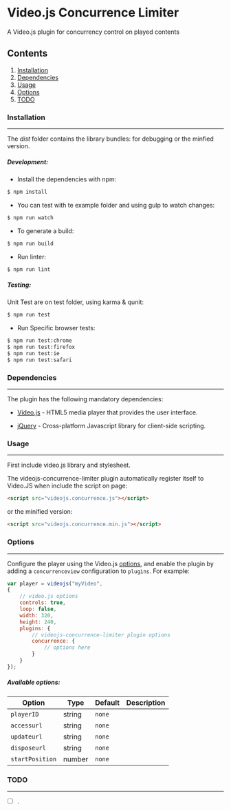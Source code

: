 Video.js Concurrence Limiter
============================

A Video.js plugin for concurrency control on played contents

Contents
--------
1. [Installation](#installation)
1. [Dependencies](#dependencies)
1. [Usage](#usage)
1. [Options](#options)
1. [TODO](#TODO)

### Installation
----------------

The *dist* folder contains the library bundles: for debugging or the minfied version.

##### Development:
- Install the dependencies with npm:
```sh
$ npm install
```
- You can test with te example folder and using gulp to watch changes:
```sh
$ npm run watch
```
- To generate a build:
```sh
$ npm run build
```
- Run linter:
```sh
$ npm run lint
```

##### Testing:
Unit Test are on test folder, using karma & qunit:
```sh
$ npm run test
```
- Run Specific browser tests:
```sh
$ npm run test:chrome
$ npm run test:firefox
$ npm run test:ie
$ npm run test:safari
```

### Dependencies
----------------

The plugin has the following mandatory dependencies:

- [Video.js](https://github.com/videojs/video.js) - HTML5 media player that provides the user interface.

- [jQuery](http://jquery.com) - Cross-platform Javascript library for client-side scripting.

### Usage
---------

First include video.js library and stylesheet.

The videojs-concurrence-limiter plugin automatically register itself to Video.JS when include
the script on page:

```html
<script src="videojs.concurrence.js"></script>
```
or the minified version:
```html
<script src="videojs.concurrence.min.js"></script>
```

### Options
-----------

Configure the player using the Video.js
[options](https://github.com/videojs/video.js/blob/master/docs/guides/options.md),
and enable the plugin by adding a `concurrenceview` configuration to `plugins`. For
example:

```javascript
var player = videojs("myVideo",
{
    // video.js options
    controls: true,
    loop: false,
    width: 320,
    height: 240,
    plugins: {
        // videojs-concurrence-limiter plugin options
        concurrence: {
        	// options here
        }
    }
});
```
##### Available options:
| Option | Type | Default | Description |
| --- | --- | --- | --- |
| `playerID` | string | `none` |  |
| `accessurl` | string | `none` |  |
| `updateurl` | string | `none` |  |
| `disposeurl` | string | `none` |  |
| `startPosition` | number | `none` |  |


### TODO
--------

- [ ] .
